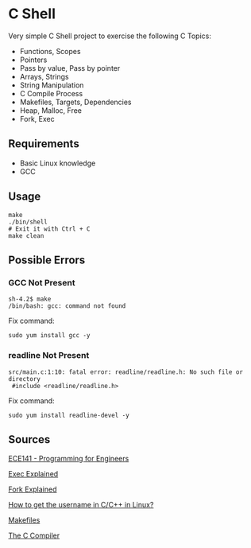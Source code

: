 # C Shell

Very simple C Shell project to exercise the following C Topics:

- Functions, Scopes
- Pointers
- Pass by value, Pass by pointer
- Arrays, Strings
- String Manipulation
- C Compile Process
- Makefiles, Targets, Dependencies
- Heap, Malloc, Free
- Fork, Exec

## Requirements

- Basic Linux knowledge
- GCC

## Usage

~~~~
make
./bin/shell
# Exit it with Ctrl + C 
make clean
~~~~

## Possible Errors

### GCC Not Present

~~~~~
sh-4.2$ make
/bin/bash: gcc: command not found
~~~~~

Fix command:

``sudo yum install gcc -y``


### readline Not Present

~~~~
src/main.c:1:10: fatal error: readline/readline.h: No such file or directory
 #include <readline/readline.h>
~~~~

Fix  command:

``sudo yum install readline-devel -y``


## Sources

[ECE141 - Programming for Engineers](https://www.youtube.com/playlist?list=PL-ftFcielQtFNIa_X4kzvV_qlgujHqAek)

[Exec Explained](https://www.youtube.com/watch?v=DdpQQOgwyy4)

[Fork Explained](https://www.youtube.com/watch?v=hKA3wJtyDo4)

[How to get the username in C/C++ in Linux?](https://stackoverflow.com/a/8953445)

[Makefiles](https://www.youtube.com/watch?v=W-QgOChAnAQ)

[The C Compiler](https://www.youtube.com/watch?v=9a-d_scGeDI)